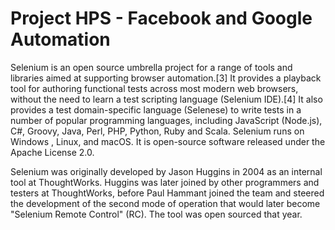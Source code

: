 # Project HPS - Facebook and Google Automation

Selenium is an open source umbrella project for a range of tools and libraries aimed at supporting browser automation.[3] It provides a playback tool for authoring functional tests across most modern web browsers, without the need to learn a test scripting language (Selenium IDE).[4] It also provides a test domain-specific language (Selenese) to write tests in a number of popular programming languages, including JavaScript (Node.js), C#, Groovy, Java, Perl, PHP, Python, Ruby and Scala. Selenium runs on Windows , Linux, and macOS. It is open-source software released under the Apache License 2.0.

Selenium was originally developed by Jason Huggins in 2004 as an internal tool at ThoughtWorks. Huggins was later joined by other programmers and testers at ThoughtWorks, before Paul Hammant joined the team and steered the development of the second mode of operation that would later become "Selenium Remote Control" (RC). The tool was open sourced that year.
